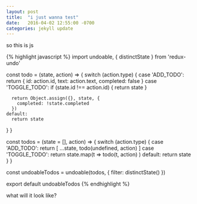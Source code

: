 ```yaml
---
layout: post
title:  "i just wanna test"
date:   2016-04-02 12:55:00 -0700
categories: jekyll update
---
```


so this is js

{% highlight javascript %}
import undoable, { distinctState } from 'redux-undo'

const todo = (state, action) => {
  switch (action.type) {
    case 'ADD_TODO':
      return {
        id: action.id,
        text: action.text,
        completed: false
      }
    case 'TOGGLE_TODO':
      if (state.id !== action.id) {
        return state
      }

      return Object.assign({}, state, {
        completed: !state.completed
      })
    default:
      return state
  }
}

const todos = (state = [], action) => {
  switch (action.type) {
    case 'ADD_TODO':
      return [
        ...state,
        todo(undefined, action)
      ]
    case 'TOGGLE_TODO':
      return state.map(t =>
        todo(t, action)
      )
    default:
      return state
  }
}

const undoableTodos = undoable(todos, {
  filter: distinctState()
})

export default undoableTodos
{% endhighlight %}

what will it look like?
